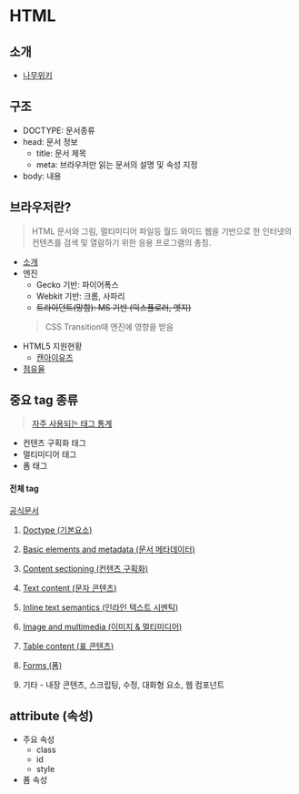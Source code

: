 # HTML

## 소개
  - [나무위키](https://namu.wiki/w/HTML5)

## 구조
  - DOCTYPE: 문서종류
  - head: 문서 정보
    - title: 문서 제목
    - meta: 브라우저만 읽는 문서의 설명 및 속성 지정
  - body: 내용

## 브라우저란?
  > HTML 문서와 그림, 멀티미디어 파일등 월드 와이드 웹을 기반으로 한 인터넷의 컨텐츠를 검색 및 열람하기 위한 응용 프로그램의 총칭.
  - [소개](https://namu.wiki/w/%EC%9B%B9%20%EB%B8%8C%EB%9D%BC%EC%9A%B0%EC%A0%80)
  - 엔진
    - Gecko 기반: 파이어폭스
    - Webkit 기반: 크롬, 사파리
    - ~~트라이던트(망함): MS 기반 (익스플로러, 엣지)~~
    > CSS Transition때 엔진에 영향을 받음
  - HTML5 지원현황
    - [캔아이유즈](https://caniuse.com/#feat=fileapi)
  - [점유율](http://gs.statcounter.com)


## 중요 tag 종류
  > [자주 사용되는 태그 통계](https://www.advancedwebranking.com/html/)
  - 컨텐츠 구획화 태그
  - 멀티미디어 태그
  - 폼 태그

#### 전체 tag
  [공식문서](https://developer.mozilla.org/ko/docs/Web/HTML/HTML5)

  1. [Doctype (기본요소)](https://developer.mozilla.org/ko/docs/Web/HTML/Element#%EA%B8%B0%EB%B3%B8_%EC%9A%94%EC%86%8C)

  2. [Basic elements and metadata (문서 메타데이터)](https://developer.mozilla.org/ko/docs/Web/HTML/Element#%EB%AC%B8%EC%84%9C_%EB%A9%94%ED%83%80%EB%8D%B0%EC%9D%B4%ED%84%B0https://developer.mozilla.org/ko/docs/Web/HTML/Element#%EB%AC%B8%EC%9E%90_%EC%BD%98%ED%85%90%EC%B8%A0)

  3. [Content sectioning (컨텐츠 구획화)](https://developer.mozilla.org/ko/docs/Web/HTML/Element#%EC%BB%A8%ED%85%90%EC%B8%A0_%EA%B5%AC%ED%9A%8D%ED%99%94)

  4. [Text content (문자 콘텐츠)](https://developer.mozilla.org/ko/docs/Web/HTML/Element#%EB%AC%B8%EC%9E%90_%EC%BD%98%ED%85%90%EC%B8%A0)

  5. [Inline text semantics (인라인 텍스트 시멘틱)](https://developer.mozilla.org/ko/docs/Web/HTML/Element#%EC%9D%B8%EB%9D%BC%EC%9D%B8_%ED%85%8D%EC%8A%A4%ED%8A%B8_%EC%8B%9C%EB%A9%98%ED%8B%B1)

  6. [Image and multimedia (이미지 & 멀티미디어)](https://developer.mozilla.org/ko/docs/Web/HTML/Element#%EC%9D%B4%EB%AF%B8%EC%A7%80_%EB%A9%80%ED%8B%B0%EB%AF%B8%EB%94%94%EC%96%B4)

  7. [Table content (표 콘텐츠)](https://developer.mozilla.org/ko/docs/Web/HTML/Element#%ED%91%9C_%EC%BD%98%ED%85%90%EC%B8%A0)

  8. [Forms (폼)](https://developer.mozilla.org/ko/docs/Web/HTML/Element#%ED%8F%BC)

  9. 기타 - 내장 콘텐츠, 스크립팅, 수정, 대화형 요소, 웹 컴포넌트

## attribute (속성)
  - 주요 속성
    - class
    - id
    - style
  - 폼 속성
